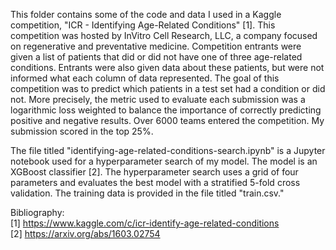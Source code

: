 This folder contains some of the code and data I used in a Kaggle competition, "ICR - Identifying Age-Related Conditions" [1].  This competition was hosted by InVitro Cell Research, LLC, a company focused on regenerative and preventative medicine.  Competition entrants were given a list of patients that did or did not have one of three age-related conditions.  Entrants were also given data about these patients, but were not informed what each column of data represented.  The goal of this competition was to predict which patients in a test set had a condition or did not.  More precisely, the metric used to evaluate each submission was a logarithmic loss weighted to balance the importance of correctly predicting positive and negative results.  Over 6000 teams entered the competition.  My submission scored in the top 25%.

The file titled "identifying-age-related-conditions-search.ipynb" is a Jupyter notebook used for a hyperparameter search of my model.  The model is an XGBoost classifier [2].  The hyperparameter search uses a grid of four parameters and evaluates the best model with a stratified 5-fold cross validation.  The training data is provided in the file titled "train.csv."

Bibliography:  
[1] https://www.kaggle.com/c/icr-identify-age-related-conditions  
[2] https://arxiv.org/abs/1603.02754
